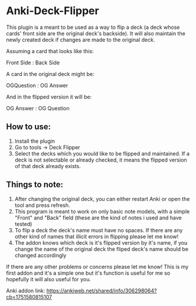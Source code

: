# Anki-Deck-Flipper

This plugin is a meant to be used as a way to flip a deck (a deck whose cards' front side are the original deck's backside). It will also maintain the newly created deck if changes are made to the original deck.

Assuming a card that looks like this:

Front Side : Back Side

A card in the original deck might be:

OGQuestion : OG Answer

And in the flipped version it will be:

OG Answer : OG Question

## How to use: 

1)  Install the plugin
2)  Go to tools -> Deck Flipper
3)  Select the decks which you would like to be flipped and maintained. If a deck is not selectable or already checked, it means the flipped version of that deck already exists.

## Things to note:

1) After changing the original deck, you can either restart Anki or open the tool and press refresh.
2) This program is meant to work on only basic note models, with a simple "Front" and "Back" field (these are the kind of notes i used and have tested)
3) To flip a deck the deck's name must have no spaces. If there are any other kind of names that illicit errors in flipping please let me know!
4) The addon knows which deck is it's flipped version by it's name, if you change the name of the original deck the fliped deck's name should be changed accordingly

If there are any other problems or concerns please let me know! This is my first addon and it's a simple one but it's function is useful for me so hopefully it will also useful for you.

Anki addon link: https://ankiweb.net/shared/info/306298064?cb=1751580815107
